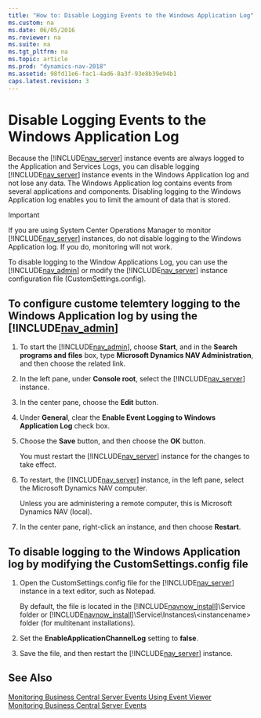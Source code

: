 ```yaml
---
title: "How to: Disable Logging Events to the Windows Application Log"
ms.custom: na
ms.date: 06/05/2016
ms.reviewer: na
ms.suite: na
ms.tgt_pltfrm: na
ms.topic: article
ms.prod: "dynamics-nav-2018"
ms.assetid: 98fd11e6-fac1-4ad6-8a3f-93e8b39e94b1
caps.latest.revision: 3
---
```

# Disable Logging Events to the Windows Application Log
Because the [!INCLUDE[nav_server](../developer/includes/nav_server_md.md)] instance events are always logged to the Application and Services Logs, you can disable logging [!INCLUDE[nav_server](../developer/includes/nav_server_md.md)] instance events in the Windows Application log and not lose any data. The Windows Application log contains events from several applications and components. Disabling logging to the Windows Application log enables you to limit the amount of data that is stored.  
  
> [!IMPORTANT]  
>  If you are using System Center Operations Manager to monitor [!INCLUDE[nav_server](../developer/includes/nav_server_md.md)] instances, do not disable logging to the Windows Application log. If you do, monitoring will not work.  
  
 To disable logging to the Window Applications Log, you can use the [!INCLUDE[nav_admin](../developer/includes/nav_admin_md.md)] or modify the [!INCLUDE[nav_server](../developer/includes/nav_server_md.md)] instance configuration file \(CustomSettings.config\).  
  
## To configure custome telemtery logging to the Windows Application log by using the [!INCLUDE[nav_admin](../developer/includes/nav_admin_md.md)]  
  
1.  To start the [!INCLUDE[nav_admin](../developer/includes/nav_admin_md.md)], choose **Start**, and in the **Search programs and files** box, type **Microsoft Dynamics NAV Administration**, and then choose the related link.  
  
2.  In the left pane, under **Console root**, select the [!INCLUDE[nav_server](../developer/includes/nav_server_md.md)] instance.  
  
3.  In the center pane, choose the **Edit** button.  
  
4.  Under **General**, clear the **Enable Event Logging to Windows Application Log** check box.  
  
5.  Choose the **Save** button, and then choose the **OK** button.  
  
     You must restart the [!INCLUDE[nav_server](../developer/includes/nav_server_md.md)] instance for the changes to take effect.  
  
6.  To restart, the [!INCLUDE[nav_server](../developer/includes/nav_server_md.md)] instance, in the left pane, select the Microsoft Dynamics NAV computer.  
  
     Unless you are administering a remote computer, this is Microsoft Dynamics NAV \(local\).  
  
7.  In the center pane, right-click an instance, and then choose **Restart**.  
  
## To disable logging to the Windows Application log by modifying the CustomSettings.config file  
  
1.  Open the CustomSettings.config file for the [!INCLUDE[nav_server](../developer/includes/nav_server_md.md)] instance in a text editor, such as Notepad.  
  
     By default, the file is located in the [!INCLUDE[navnow_install](../developer/includes/navnow_install_md.md)]\\Service folder or [!INCLUDE[navnow_install](../developer/includes/navnow_install_md.md)]\\Service\\Instances\\\<instancename> folder \(for multitenant installations\).  
  
2.  Set the **EnableApplicationChannelLog** setting to **false**.  
  
3.  Save the file, and then restart the [!INCLUDE[nav_server](../developer/includes/nav_server_md.md)] instance.  
  
## See Also  
 [Monitoring Business Central Server Events Using Event Viewer](monitor-server-events-windows-event-log.md)   
 [Monitoring Business Central Server Events](monitor-server-events.md) 